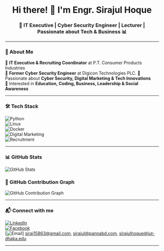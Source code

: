 <h1 align="center">Hi there! 👋 I'm Engr. Sirajul Hoque</h1>  
<h3 align="center">🚀 IT Executive | Cyber Security Engineer | Lecturer | Passionate about Tech & Business 📊</h3>  

---

### 🌟 About Me  
🔹 **IT Executive & Recruiting Coordinator** at P.T. Consumer Products Industries  
🔹 **Former Cyber Security Engineer** at Digicon Technologies PLC.
🔹 Passionate about **Cyber Security, Digital Marketing & Tech Innovations**  
🔹 Interested in **Education, Coding, Business, Leadership & Social Awareness**  

---

### 🛠 Tech Stack  
![Python](https://img.shields.io/badge/Python-3776AB?style=for-the-badge&logo=python&logoColor=white)  
![Linux](https://img.shields.io/badge/Linux-FCC624?style=for-the-badge&logo=linux&logoColor=black)  
![Docker](https://img.shields.io/badge/Docker-2496ED?style=for-the-badge&logo=docker&logoColor=white)  
![Digital Marketing](https://img.shields.io/badge/DigitalMarketing-FF5722?style=for-the-badge&logo=google-ads)  
![Recruitment](https://img.shields.io/badge/Recruitment-0077B5?style=for-the-badge&logo=linkedin)  

---

### 📊 GitHub Stats  
![GitHub Stats](https://github-readme-stats.vercel.app/api?username=EngrSirajulHoque&show_icons=true&theme=dark)  

### 🚀 GitHub Contribution Graph  
![GitHub Contribution Graph](https://github-readme-activity-graph.vercel.app/graph?username=EngrSirajulHoque&theme=react)  

---

### 📬 Connect with me  
[![LinkedIn](https://img.shields.io/badge/LinkedIn-blue?style=for-the-badge&logo=linkedin)](Linkedin.com/sirajulhoque1)  
[![Facebook](https://img.shields.io/badge/Facebook-1877F2?style=for-the-badge&logo=facebook&logoColor=white)](https://www.facebook.com/sirajulhoque101)  
[![Email](https://img.shields.io/badge/Email-D14836?style=for-the-badge&logo=gmail&logoColor=white)] siraj15863@gmail.com, sirajul@pannabd.com, sirajulhoque@iut-dhaka.edu  

---
